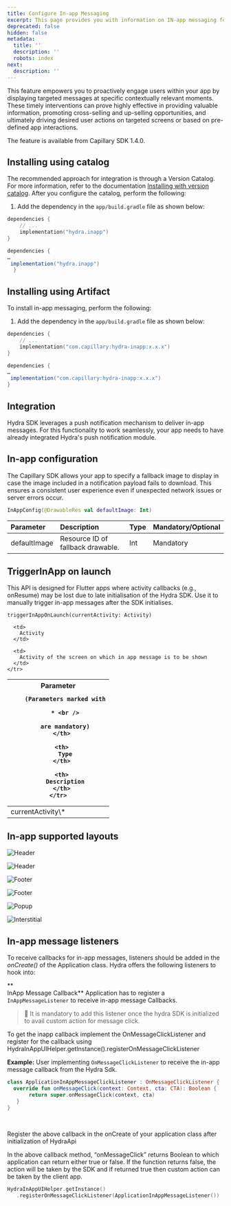 ```yaml
---
title: Configure In-app Messaging
excerpt: This page provides you with information on IN-app messaging feature.
deprecated: false
hidden: false
metadata:
  title: ''
  description: ''
  robots: index
next:
  description: ''
---
```

This feature empowers you to proactively engage users within your app by displaying targeted messages at specific contextually relevant moments. These timely interventions can prove highly effective in providing valuable information, promoting cross-selling and up-selling opportunities, and ultimately driving desired user actions on targeted screens or based on pre-defined app interactions.

The feature is available from Capillary SDK 1.4.0.

## Installing using catalog

The recommended approach for integration is through a Version Catalog. For more information, refer to the documentation [Installing with version catalog](https://docs.capillarytech.com/docs/installing-sdk#/installing-with-version-catalog). After you configure the catalog, perform the following:

1. Add the dependency in the `app/build.gradle` file as shown below:

```kotlin
dependencies {
    // ...
    implementation("hydra.inapp")
}
```
```java
dependencies {
…
 implementation("hydra.inapp")
  }
```

## Installing using Artifact

To install in-app messaging, perform the following:

1. Add the dependency in the `app/build.gradle` file as shown below:

```kotlin
dependencies {
    // ...
    implementation("com.capillary:hydra-inapp:x.x.x")
}

```
```java
dependencies {
…
 implementation("com.capillary:hydra-inapp:x.x.x")
}
```

## Integration

Hydra SDK leverages a push notification mechanism to deliver in-app messages. For this functionality to work seamlessly, your app needs to have already integrated Hydra's push notification module.

## In-app configuration

The Capillary SDK allows your app to specify a fallback image to display in case the image included in a notification payload fails to download. This ensures a consistent user experience even if unexpected network issues or server errors occur.

```kotlin
InAppConfig(@DrawableRes val defaultImage: Int)
```

| Parameter    | Description                       | Type | Mandatory/Optional |
| :----------- | :-------------------------------- | :--- | :----------------- |
| defaultImage | Resource ID of fallback drawable. | Int  | Mandatory          |

## TriggerInApp on launch

This API is designed for Flutter apps where activity callbacks (e.g., onResume) may be lost due to late initialisation of the Hydra SDK. Use it to manually trigger in-app messages after the SDK initialises.

```
triggerInAppOnLaunch(currentActivity: Activity)
```

<Table align={["left","left","left"]}>
  <thead>
    <tr>
      <th>
        Parameter

        (Parameters marked with

        * <br />

        are mandatory)
      </th>

      <th>
        Type
      </th>

      <th>
        Description
      </th>
    </tr>
  </thead>

  <tbody>
    <tr>
      <td>
        currentActivity\*
      </td>

      <td>
        Activity
      </td>

      <td>
        Activity of the screen on which in app message is to be shown
      </td>
    </tr>
  </tbody>
</Table>

## In-app supported layouts

![Header](https://files.readme.io/a6db3a0-header1.png)

![Header](https://files.readme.io/c5c4791-header2.png)

![Footer](https://files.readme.io/24195a7-footer1.png)

![Footer](https://files.readme.io/1078465-footer2.png)

![Popup](https://files.readme.io/af4f0fb-popup.png)

![Interstitial](https://files.readme.io/be72450-inters.png)

## In-app message listeners

To receive callbacks for in-app messages, listeners should be added in the *onCreate()* of the Application class. Hydra offers the following listeners to hook into:

\*\*\
InApp Message Callback\*\*
Application has to register a  `InAppMessageListener` to receive in-app message Callbacks.

> 📘 It is mandatory to add this listener once the hydra SDK is initialized to avail custom action for message click.

To get the inapp callback implement the OnMessageClickListener and register for the callback using HydraInAppUIHelper.getInstance().registerOnMessageClickListener

**Example:** User implementing `OnMessageClickListener` to receive the in-app message callback from the Hydra Sdk.

```kotlin
class ApplicationInAppMessageClickListener : OnMessageClickListener {  
  override fun onMessageClick(context: Context, cta: CTA): Boolean {  
       return super.onMessageClick(context, cta)  
   }  
}
```

<br />

Register the above callback in the onCreate of your application class after initialization of HydraApi

In the above callback method, “onMessageClick” returns Boolean to which application can return either true or false. If the function returns false, the action will be taken by the SDK and if returned true then custom action can be taken by the client app.

```kotlin
HydraInAppUIHelper.getInstance()  
   .registerOnMessageClickListener(ApplicationInAppMessageListener())
```
